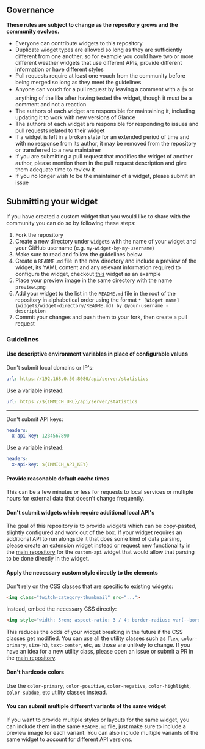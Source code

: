 ## Governance

**These rules are subject to change as the repository grows and the community evolves.**

* Everyone can contribute widgets to this repository
* Duplicate widget types are allowed so long as they are sufficiently different from one another, so for example you could have two or more different weather widgets that use different APIs, provide different information or have different styles
* Pull requests require at least one vouch from the community before being merged so long as they meet the guidelines
* Anyone can vouch for a pull request by leaving a comment with a 👍 or anything of the like after having tested the widget, though it must be a comment and not a reaction
* The authors of each widget are responsible for maintaining it, including updating it to work with new versions of Glance
* The authors of each widget are responsible for responding to issues and pull requests related to their widget
* If a widget is left in a broken state for an extended period of time and with no response from its author, it may be removed from the repository or transferred to a new maintainer
* If you are submitting a pull request that modifies the widget of another author, please mention them in the pull request description and give them adequate time to review it
* If you no longer wish to be the maintainer of a widget, please submit an issue

## Submitting your widget

If you have created a custom widget that you would like to share with the community you can do so by following these steps:

1. Fork the repository
2. Create a new directory under `widgets` with the name of your widget and your GitHub username (e.g. `my-widget-by-my-username`)
3. Make sure to read and follow the guidelines below
4. Create a `README.md` file in the new directory and include a preview of the widget, its YAML content and any relevant information required to configure the widget, checkout [this](widgets/immich-stats-by-svilenmarkov/README.md) widget as an example
5. Place your preview image in the same directory with the name `preview.png`
6. Add your widget to the list in the `README.md` file in the root of the repository in alphabetical order using the format `* [Widget name](widgets/widget-directory/README.md) by @your-username - description`
7. Commit your changes and push them to your fork, then create a pull request

### Guidelines

#### Use descriptive environment variables in place of configurable values

Don't submit local domains or IP's:

```yaml
url: https://192.168.0.50:8080/api/server/statistics
```

Use a variable instead:

```yaml
url: https://${IMMICH_URL}/api/server/statistics
```

<hr>

Don't submit API keys:

```yaml
headers:
  x-api-key: 1234567890
```

Use a variable instead:

```yaml
headers:
  x-api-key: ${IMMICH_API_KEY}
```

#### Provide reasonable default cache times

This can be a few minutes or less for requests to local services or multiple hours for external data that doesn't change frequently.

#### Don't submit widgets which require additional local API's

The goal of this repository is to provide widgets which can be copy-pasted, slightly configured and work out of the box. If your widget requires an additional API to run alongside it that does some kind of data parsing, please create an extension widget instead or request new functionality in the [main repository](https://github.com/glanceapp/glance) for the `custom-api` widget that would allow that parsing to be done directly in the widget.

#### Apply the necessary custom style directly to the elements

Don't rely on the CSS classes that are specific to existing widgets:

```html
<img class="twitch-category-thumbnail" src="...">
```

Instead, embed the necessary CSS directly:

```html
<img style="width: 5rem; aspect-ratio: 3 / 4; border-radius: var(--border-radius);" src="...">
```

This reduces the odds of your widget breaking in the future if the CSS classes get modified. You can use all the utility classes such as `flex`, `color-primary`, `size-h3`, `text-center`, etc, as those are unlikely to change. If you have an idea for a new utility class, please open an issue or submit a PR in the [main repository](https://github.com/glanceapp/glance).

#### Don't hardcode colors

Use the `color-primary`, `color-positive`, `color-negative`, `color-highlight`, `color-subdue`, etc utility classes instead.

#### You can submit multiple different variants of the same widget

If you want to provide multiple styles or layouts for the same widget, you can include them in the same `README.md` file, just make sure to include a preview image for each variant. You can also include multiple variants of the same widget to account for different API versions.
